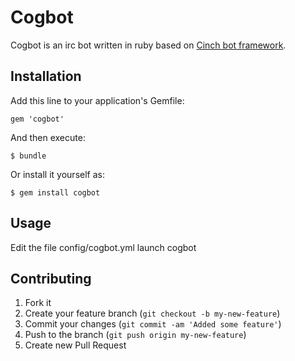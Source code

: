 # Cogbot

Cogbot is an irc bot written in ruby based on [Cinch bot framework](https://github.com/cinchrb/cinch).

## Installation

Add this line to your application's Gemfile:

    gem 'cogbot'

And then execute:

    $ bundle

Or install it yourself as:

    $ gem install cogbot

## Usage

Edit the file config/cogbot.yml
launch cogbot

## Contributing

1. Fork it
2. Create your feature branch (`git checkout -b my-new-feature`)
3. Commit your changes (`git commit -am 'Added some feature'`)
4. Push to the branch (`git push origin my-new-feature`)
5. Create new Pull Request
